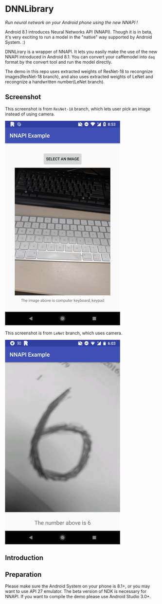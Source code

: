 # DNNLibrary

*Run neural network on your Android phone using the new NNAPI !*

Android 8.1 introduces Neural Networks API (NNAPI). Though it is in beta, it's very exciting to run a model in the "native" way supported by Android System. :)

DNNLirary is a wrapper of NNAPI. It lets you easily make the use of the new NNAPI introduced in Android 8.1. You can convert your caffemodel into `daq` format by the convert tool and run the model directly. 

The demo in this repo uses extracted weights of ResNet-18 to recongnize images(ResNet-18 branch), and also uses extracted weights of LeNet and recongnize a handwritten number(LeNet branch).

## Screenshot

This screenshot is from `ResNet-18` branch, which lets user pick an image instead of using camera.

![Screenshot1](screenshot_image_resnet.png)

This screenshot is from `LeNet` branch, which uses camera.

![Screenshot2](screenshot_camera_mnist.png)

## Introduction



## Preparation

Please make sure the Android System on your phone is 8.1+, or you may want to use API 27 emulator. The beta version of NDK is necessary for NNAPI. If you want to compile the demo please use Android Studio 3.0+.

